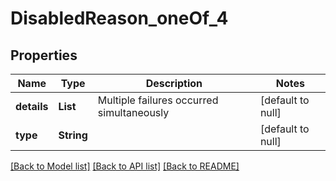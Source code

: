 # DisabledReason_oneOf_4
## Properties

| Name | Type | Description | Notes |
|------------ | ------------- | ------------- | -------------|
| **details** | **List** | Multiple failures occurred simultaneously | [default to null] |
| **type** | **String** |  | [default to null] |

[[Back to Model list]](../README.md#documentation-for-models) [[Back to API list]](../README.md#documentation-for-api-endpoints) [[Back to README]](../README.md)

